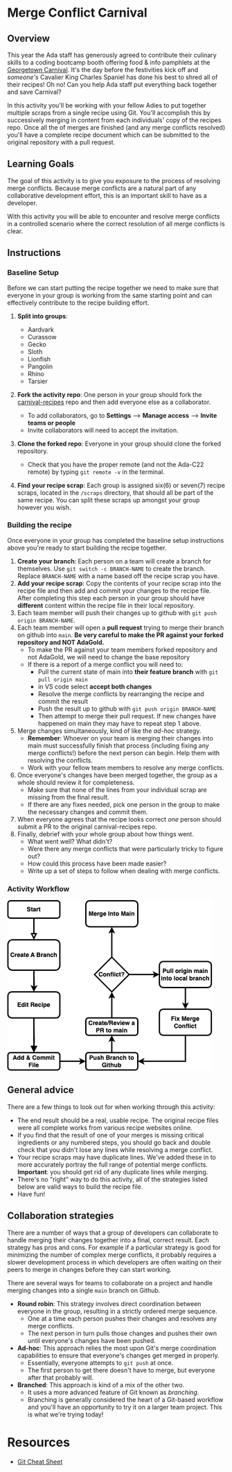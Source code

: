 # Merge Conflict Carnival

## Overview

This year the Ada staff has generously agreed to contribute their culinary skills to a coding bootcamp booth offering food & info pamphlets at the [Georgetown Carnival](https://georgetownseattle.org/georgetown-carnival-june-8-2024/). It's the day before the festivities kick off and _someone's_ Cavalier King Charles Spaniel has done his best to shred all of their recipes! Oh no! Can you help Ada staff put everything back together and save Carnival?

In this activity you'll be working with your fellow Adies to put together multiple scraps from a single recipe using Git. You'll accomplish this by successively merging in content from each individuals' copy of the recipes repo. Once all the of merges are finished (and any merge conflicts resolved) you'll have a complete recipe document which can be submitted to the original repository with a pull request.

## Learning Goals

The goal of this activity is to give you exposure to the process of resolving merge conflicts. Because merge conflicts are a natural part of any collaborative development effort, this is an important skill to have as a developer.

With this activity you will be able to encounter and resolve merge conflicts in a controlled scenario where the correct resolution of all merge conflicts is clear.

## Instructions

### Baseline Setup

Before we can start putting the recipe together we need to make sure that everyone in your group is working from the same starting point and can effectively contribute to the recipe building effort.

1. **Split into groups**:
   - Aardvark
   - Curassow
   - Gecko
   - Sloth
   - Lionfish
   - Pangolin
   - Rhino
   - Tarsier
 
2. **Fork the activity repo**: One person in your group should fork the [carnival-recipes](https://github.com/Ada-C22/carnival-recipes) repo and then add everyone else as a collaborator.
    - To add collaborators, go to **Settings** --> **Manage access** --> **Invite teams or people**
    - Invite collaborators will need to accept the invitation. 
3. **Clone the forked repo**: Everyone in your group should clone the forked repository.
    - Check that you have the proper remote (and not the Ada-C22 remote) by typing `git remote -v` in the terminal.

4. **Find your recipe scrap**: Each group is assigned six(6) or seven(7) recipe scraps, located in the `/scraps` directory, that should all be part of the same recipe. You can split these scraps up amongst your group however you wish.


### Building the recipe

Once everyone in your group has completed the baseline setup instructions above you're ready to start building the recipe together. 

1. **Create your branch**: Each person on a team will create a branch for themselves. Use `git switch -c BRANCH-NAME` to create the branch. Replace `BRANCH-NAME` with a name based off the recipe scrap you have.
2. **Add your recipe scrap**: Copy the contents of your recipe scrap into the recipe file and then add and commit your changes to the recipe file. After completing this step each person in your group should have **different** content within the recipe file in their local repository.
3. Each team member will push their changes up to github with `git push origin BRANCH-NAME`.
4. Each team member will open a **pull request** trying to merge their branch on github into `main`.  **Be very careful to make the PR against your forked repository and NOT AdaGold.**
    - To make the PR against your team members forked repository and not AdaGold, we will need to change the base repository
    - If there is a report of a merge conflict you will need to:
       - Pull the current state of main into **their feature branch** with `git pull origin main`
       - in VS code select **accept both changes**
       - Resolve the merge conflicts by rearranging the recipe and commit the result
       - Push the result up to github with `git push origin BRANCH-NAME`
       - Then attempt to merge their pull request.  If new changes have happened on main they may have to repeat step 1 above. 
5. Merge changes simultaneously, kind of like the _ad-hoc_ strategy.
    - **Remember**: Whoever on your team is merging their changes into main must successfully finish that process (including fixing any merge conflicts!) before the next person can begin.  Help them with resolving the conflicts.
    - Work with your fellow team members to resolve any merge conflicts.
6. Once everyone's changes have been merged together, the group as a whole should review it for completeness.
    - Make sure that none of the lines from your individual scrap are missing from the final result.
    - If there are any fixes needed, pick one person in the group to make the necessary changes and commit them.
7. When everyone agrees that the recipe looks correct _one_ person should submit a PR to the original carnival-recipes repo.
8. Finally, debrief with your whole group about how things went.
    - What went well? What didn't?
    - Were there any merge conflicts that were particularly tricky to figure out?
    - How could this process have been made easier?
    - Write up a set of steps to follow when dealing with merge conflicts.

### Activity Workflow

![activity workflow](./merge-carnival.png)

<!-- Original Image:  https://drive.google.com/file/d/11ZYH5JmApQZVstjjhCpd9H3hplPnKPAY/view?usp=sharing  -->

## General advice

There are a few things to look out for when working through this activity:

- The end result should be a real, usable recipe. The original recipe files were all complete works from various recipe websites online.
- If you find that the result of one of your merges is missing critical ingredients or any numbered steps, you should go back and double check that you didn't lose any lines while resolving a merge conflict.
- Your recipe scraps may have duplicate lines. We've added these in to more accurately portray the full range of potential merge conflicts. **Important**: you should get rid of any duplicate lines while merging.
- There's no "right" way to do this activity, all of the strategies listed below are valid ways to build the recipe file.
- Have fun!

## Collaboration strategies

There are a number of ways that a group of developers can collaborate to handle merging their changes together into a final, correct result. Each strategy has pros and cons. For example if a particular strategy is good for minimizing the number of complex merge conflicts, it probably requires a slower development process in which developers are often waiting on their peers to merge in changes before they can start working.

There are several ways for teams to collaborate on a project and handle merging changes into a single `main` branch on Github.

- **Round robin**: This strategy involves direct coordination between everyone in the group, resulting in a strictly ordered merge sequence.
  - One at a time each person pushes their changes and resolves any merge conflicts.
  - The next person in turn pulls those changes and pushes their own until everyone's changes have been pushed.
- **Ad-hoc**: This approach relies the most upon Git's merge coordination capabilities to ensure that everyone's changes get merged in properly.
  - Essentially, everyone attempts to `git push` at once.
  - The first person to get there doesn't have to merge, but everyone after that probably will.
- **Branched**: This approach is kind of a mix of the other two.
  - It uses a more advanced feature of Git known as _branching_.
  - Branching is generally considered the heart of a Git-based workflow and you'll have an opportunity to try it on a larger team project.  This is what we're trying today!

# Resources
- [Git Cheat Sheet](https://education.github.com/git-cheat-sheet-education.pdf)

